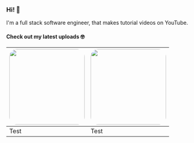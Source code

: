 ### Hi! 👋

I'm a full stack software engineer, that makes tutorial videos on YouTube.

#### Check out my latest uploads 🤓

| <img src="https://img.youtube.com/vi/KBE7Ezn7h0A/maxresdefault.jpg" width="200" style="border-radius:20px;" /> | <img src="https://img.youtube.com/vi/KBE7Ezn7h0A/maxresdefault.jpg" width="200" style="border-radius:20px;" /> |
|---|---|
|Test|Test|
